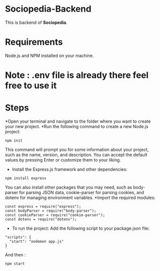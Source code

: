 # Sociopedia-Backend

This is backend of **Sociopedia**.

# Requirements
Node.js and NPM installed on your machine.

# Note :  **.env file is already there feel free to use it**



# Steps

*Open your terminal and navigate to the folder where you want to create your new project.
*Run the following command to create a new Node.js project:
```
npm init

```
This command will prompt you for some information about your project, such as the name, version, and description. You can accept the default values by pressing Enter or customize them to your liking.
* Install the Express.js framework and other dependencies:
```
npm install express

```
You can also install other packages that you may need, such as body-parser for parsing JSON data, cookie-parser for parsing cookies, and dotenv for managing environment variables.
*Import the required modules:
```
const express = require("express");
const bodyParser = require("body-parser");
const cookieParser = require("cookie-parser");
const dotenv = require("dotenv");

```
* To run the project:
Add the following script to your package.json file:
```
"scripts": {
  "start": "nodemon app.js"
}

```
And then :
```
npm start

```
